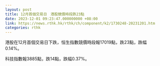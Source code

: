 ```yaml
---
layout: post
title: 12月首個交易日　港股競價時段跌23點
date: 2023-12-01 09:23:47.000000000 +08:00
link: https://news.rthk.hk/rthk/ch/component/k2/1730248-20231201.htm
categories: rthk
---
```


港股在12月首個交易日下跌，恒生指數競價時段報17019點，跌23點，跌幅0.14%。

科技指數報3885點，跌14點，跌幅0.37%。
